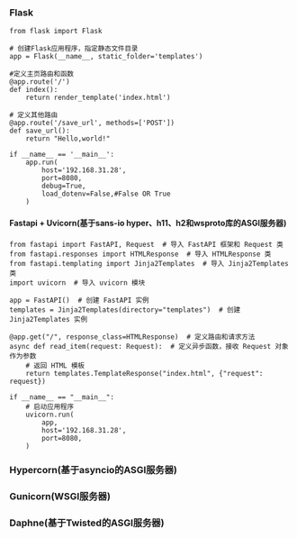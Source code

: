### Flask
    from flask import Flask
    
    # 创建Flask应用程序，指定静态文件目录
    app = Flask(__name__, static_folder='templates')
    
    #定义主页路由和函数
    @app.route('/')
    def index():
        return render_template('index.html')
    
    # 定义其他路由
    @app.route('/save_url', methods=['POST'])
    def save_url():
        return "Hello,world!"
    
    if __name__ == '__main__':
        app.run(
            host='192.168.31.28',
            port=8080,
            debug=True,
            load_dotenv=False,#False OR True
        )
#### Fastapi + Uvicorn(基于sans-io hyper、h11、h2和wsproto库的ASGI服务器)
    from fastapi import FastAPI, Request  # 导入 FastAPI 框架和 Request 类
    from fastapi.responses import HTMLResponse  # 导入 HTMLResponse 类
    from fastapi.templating import Jinja2Templates  # 导入 Jinja2Templates 类
    import uvicorn  # 导入 uvicorn 模块

    app = FastAPI()  # 创建 FastAPI 实例
    templates = Jinja2Templates(directory="templates")  # 创建 Jinja2Templates 实例

    @app.get("/", response_class=HTMLResponse)  # 定义路由和请求方法
    async def read_item(request: Request):  # 定义异步函数，接收 Request 对象作为参数
        # 返回 HTML 模板
        return templates.TemplateResponse("index.html", {"request": request})
    
    if __name__ == "__main__":
        # 启动应用程序
        uvicorn.run(
            app,
            host='192.168.31.28',
            port=8080,
        )
### Hypercorn(基于asyncio的ASGI服务器)
### Gunicorn(WSGI服务器)
### Daphne(基于Twisted的ASGI服务器)
